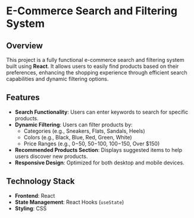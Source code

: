 # E-Commerce Search and Filtering System

## Overview
This project is a fully functional e-commerce search and filtering system built using **React**. It allows users to easily find products based on their preferences, enhancing the shopping experience through efficient search capabilities and dynamic filtering options.

## Features
- **Search Functionality**: Users can enter keywords to search for specific products.
- **Dynamic Filtering**: Users can filter products by:
  - Categories (e.g., Sneakers, Flats, Sandals, Heels)
  - Colors (e.g., Black, Blue, Red, Green, White)
  - Price Ranges (e.g., $0-$50, $50-$100, $100-$150, Over $150)
- **Recommended Products Section**: Displays suggested items to help users discover new products.
- **Responsive Design**: Optimized for both desktop and mobile devices.

## Technology Stack
- **Frontend**: React
- **State Management**: React Hooks (`useState`)
- **Styling**: CSS


